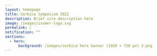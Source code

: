 ```yaml
---
layout: homepage
title: Sarbica Symposium 2022
description: Brief site description here
image: /images/isomer-logo.svg
permalink: /
notification: ""
sections:
  - hero:
      background: /images/sarbica hero banner (1920 × 720 px) 3.png
---
```


